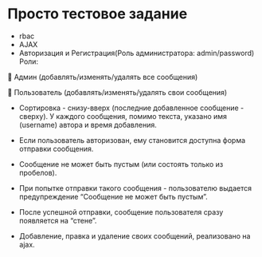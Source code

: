 Просто тестовое задание
============================

- rbac
- AJAX
- Авторизация и Регистрация(Роль администратора: admin/password)
Роли:

 Админ (добавлять/изменять/удалять все сообщения)

 Пользователь (добавлять/изменять/удалять свои сообщения)



- Сортировка - снизу-вверх (последние добавленное сообщение - сверху). У каждого сообщения, помимо текста, указано имя (username) автора и время добавления.

- Если пользователь авторизован, ему становится доступна форма отправки сообщения. 

- Сообщение не может быть пустым (или состоять только из пробелов). 

- При попытке отправки такого сообщения - пользователю выдается предупреждение “Сообщение не может быть пустым”.

- После успешной отправки, сообщение пользователя сразу появляется на “стене”.

- Добавление, правка и удаление своих сообщений, реализовано на ajax.

